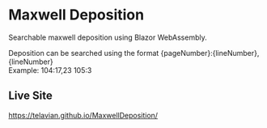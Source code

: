 # Maxwell Deposition
Searchable maxwell deposition using Blazor WebAssembly.

Deposition can be searched using the format {pageNumber}:{lineNumber},{lineNumber}
<br />Example: 104:17,23 105:3

## Live Site
https://telavian.github.io/MaxwellDeposition/
